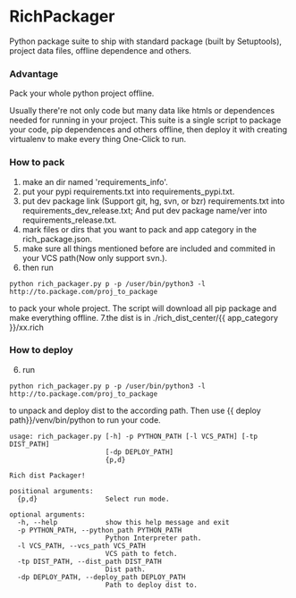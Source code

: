 # RichPackager
Python package suite to ship with standard package (built by Setuptools), project data files, offline dependence and others.


### Advantage
Pack your whole python project offline.

Usually there're not only code but many data like htmls or dependences needed for running in your project. 
This suite is a single script to package your code, pip dependences and others offline, then deploy it with creating virtualenv to make every thing One-Click to run.

### How to pack
1. make an dir named 'requirements_info'.
2. put your pypi requirements.txt into requirements_pypi.txt.
3. put dev package link (Support git, hg, svn, or bzr) requirements.txt into requirements_dev_release.txt; And put dev package name/ver into requirements_release.txt.
4. mark files or dirs that you want to pack and app category in the rich_package.json. 
5. make sure all things mentioned before are included and commited in your VCS path(Now only support svn.).
6. then run 
```
python rich_packager.py p -p /user/bin/python3 -l http://to.package.com/proj_to_package

```
to pack your whole project. The script will download all pip package and make everything offline.
7.the dist is in ./rich_dist_center/{{ app_category }}/xx.rich

### How to deploy
6. run 
```
python rich_packager.py p -p /user/bin/python3 -l http://to.package.com/proj_to_package

```
to unpack and deploy dist to the according path. Then use {{ deploy path}}/venv/bin/python to run your code.

```
usage: rich_packager.py [-h] -p PYTHON_PATH [-l VCS_PATH] [-tp DIST_PATH]
                        [-dp DEPLOY_PATH]
                        {p,d}

Rich dist Packager!

positional arguments:
  {p,d}                 Select run mode.

optional arguments:
  -h, --help            show this help message and exit
  -p PYTHON_PATH, --python_path PYTHON_PATH
                        Python Interpreter path.
  -l VCS_PATH, --vcs_path VCS_PATH
                        VCS path to fetch.
  -tp DIST_PATH, --dist_path DIST_PATH
                        Dist path.
  -dp DEPLOY_PATH, --deploy_path DEPLOY_PATH
                        Path to deploy dist to.
```
